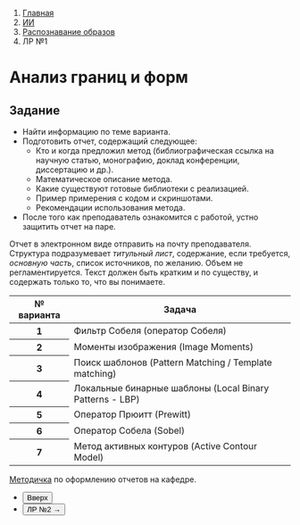 <ol class="breadcrumb">
  <li class="breadcrumb-item"><a href="{{ site.baseurl }}">Главная</a></li>
  <li class="breadcrumb-item"><a href="{{ site.baseurl }}/artificial-intelligence/index.html">ИИ</a></li>
  <li class="breadcrumb-item"><a href="{{ site.baseurl }}/artificial-intelligence/pattern-recognition/index.html">Распознавание образов</a></li>
  <li class="breadcrumb-item active">ЛР №1</li>
</ol>

# Анализ границ и форм

## Задание

* Найти информацию по теме варианта.  
* Подготовить отчет, содержащий следующее:
  * Кто и когда предложил метод (библиографическая ссылка на научную статью, монографию, доклад конференции, диссертацию и др.).
  * Математическое описание метода.
  * Какие существуют готовые библиотеки с реализацией.
  * Пример примерения с кодом и скриншотами.
  * Рекомендации использования метода.
* После того как преподаватель ознакомится с работой, устно защитить отчет на паре.

Отчет в электронном виде отправить на почту преподавателя.
Структура подразумевает *титульный лист*, содержание, если требуется, *основную часть*, список источников, по желанию.
Объем не регламентируется.
Текст должен быть кратким и по существу, и содержать только то, что вы понимаете.

<div class="table-responsive">
<table class="table table-hover border-primary  table-bordered ">
  <thead>
    <tr class="table-dark">
      <th scope="col">№ варианта</th>
      <th scope="col">Задача</th>
    </tr>
  </thead>
  <tbody>
    <tr>
      <th scope="row">1</th>
      <td>Фильтр Собеля (оператор Собеля)</td>
    </tr>
    <tr>
      <th scope="row">2</th>
      <td>Моменты изображения (Image Moments)</td>
    </tr>
    <tr>
      <th scope="row">3</th>
      <td>Поиск шаблонов (Pattern Matching / 
Template matching)</td>
    </tr>
    <tr>
      <th scope="row">4</th>
      <td>Локальные бинарные шаблоны (Local Binary Patterns - LBP)</td>
    </tr>
    <tr>
      <th scope="row">5</th>
      <td>Оператор Прюитт (Prewitt)</td>
    </tr>
    <tr>
      <th scope="row">6</th>
      <td>Оператор Собела (Sobel)</td>
    </tr>
    <tr>
      <th scope="row">7</th>
      <td>Метод активных контуров (Active Contour
Model)</td>
    </tr>
   </tbody>
</table>
</div>


[Методичка](https://disk.yandex.ru/i/KK1sPybypSOf1A) по оформлению отчетов на кафедре.

<div class="row">
  <div class="col-lg-12">
    <ul class="list-unstyled">
      <li class="float-end">
        <button type="button" class="btn btn-outline-primary" onclick="window.location.href='#предварительная-обработка-данных-для-машинного-обучения';">Вверх</button>
      </li>
      <li  class="float-end">
       <button type="button" class="btn btn-primary" onclick="window.location.href='{{ site.baseurl }}/artificial-intelligence/pattern-recognition/labs/lab2.html';">ЛР №2 →</button>
     </li>
    </ul>
  </div>
</div>